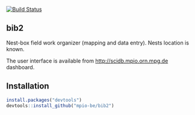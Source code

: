 [![Build Status](https://travis-ci.org/mpio-be/bib2.svg?branch=master)](https://travis-ci.org/mpio-be/bib2)

bib2
------------
 Nest-box field work organizer (mapping and data entry). Nests location is known.

 The user interface is available from http://scidb.mpio.orn.mpg.de dashboard.


Installation
------------

``` r
install.packages("devtools")
devtools::install_github("mpio-be/bib2")
```

